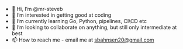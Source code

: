 - 👋 Hi, I’m @mr-steveb
- 👀 I’m interested in getting good at coding
- 🌱 I’m currently learning Go, Python, pipelines, CI\CD etc
- 💞️ I’m looking to collaborate on anything, but still only intermediate at best
- 📫 How to reach me - email me at sbahnsen20@gmail.com

<!---
mr-steveb/mr-steveb is a ✨ special ✨ repository because its `README.md` (this file) appears on your GitHub profile.
You can click the Preview link to take a look at your changes.
--->
